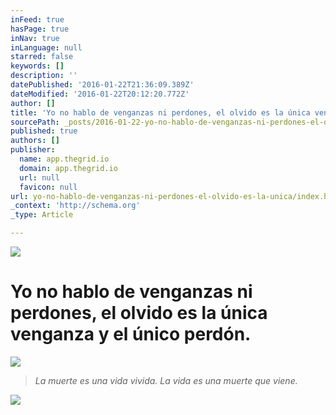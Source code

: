 ```yaml
---
inFeed: true
hasPage: true
inNav: true
inLanguage: null
starred: false
keywords: []
description: ''
datePublished: '2016-01-22T21:36:09.389Z'
dateModified: '2016-01-22T20:12:20.772Z'
author: []
title: 'Yo no hablo de venganzas ni perdones, el olvido es la única venganza y el único perdón.'
sourcePath: _posts/2016-01-22-yo-no-hablo-de-venganzas-ni-perdones-el-olvido-es-la-unica.md
published: true
authors: []
publisher:
  name: app.thegrid.io
  domain: app.thegrid.io
  url: null
  favicon: null
url: yo-no-hablo-de-venganzas-ni-perdones-el-olvido-es-la-unica/index.html
_context: 'http://schema.org'
_type: Article

---
```

![](https://s3-us-west-2.amazonaws.com/the-grid-img/p/f7320cbf09a271e87b44bbbbb4c517cc9de3e631.jpg)

# Yo no hablo de venganzas ni perdones, el olvido es la única venganza y el único perdón.
![](https://s3-us-west-2.amazonaws.com/the-grid-img/p/dfdd979146388ea72fcbc3554aa6a24f74418027.jpg)

> _La muerte es una vida vivida. La vida es una muerte que viene._

![](https://s3-us-west-2.amazonaws.com/the-grid-img/p/cb231821fa7a4526451f0f53b611edb970470ac2.png)